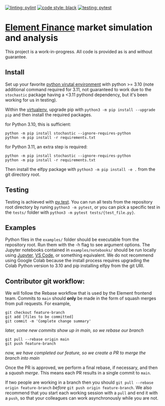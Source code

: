 [![linting: pylint](https://img.shields.io/badge/linting-pylint-yellowgreen)](https://github.com/PyCQA/pylint)
[![code style: black](https://img.shields.io/badge/code%20style-black-000000.svg)](https://github.com/psf/black)
[![testing: pytest](https://img.shields.io/badge/testing-pytest-blue.svg)](https://docs.pytest.org/en/latest/contents.html)

# [Element Finance](https://element.fi) market simulation and analysis

This project is a work-in-progress. All code is provided as is and without guarantee.

## Install

Set up your favorite [python virutal environment](https://github.com/pyenv/pyenv#how-it-works) with python >= 3.10 (note additional command required for 3.11, not guaranteed to work due to the `stochastic` package having a <3.11 pythond dependency, but it's been working for us in testing).

Within the [virtualenv](https://github.com/pyenv/pyenv-virtualenv), upgrade pip with `python3 -m pip install --upgrade pip` and then install the required packages.

for Python 3.10, this is sufficient:

```
python -m pip install stochastic --ignore-requires-python
python -m pip install -r requirements.txt
```

for Python 3.11, an extra step is required:

```
python -m pip install stochastic --ignore-requires-python
python -m pip install -r requirements.txt
```

Then install the elfpy package with `python3 -m pip install -e .` from the git directory root.

## Testing

Testing is achieved with [py.test](https://docs.pytest.org/en/latest/contents.html). You can run all tests from the repository root directory by runing `python3 -m pytest`, or you can pick a specific test in the `tests/` folder with `python3 -m pytest tests/{test_file.py}`.

## Examples

Python files in the `examples/` folder should be executable from the repository root. Run them with the -h flag to see argument options. The Jupyter notebooks contained in `examples/notebooks/` should be run locally using [Jupyter](https://jupyter.org/install), [VS Code](https://code.visualstudio.com/docs/datascience/jupyter-notebooks), or something equivalent. We do not recommend using Google Colab because the install process requires upgrading the Colab Python version to 3.10 and pip installing elfpy from the git URI.

## Contributor git workflow:

We will follow the Rebase workflow that is used by the Element frontend team.
Commits to `main` should **only** be made in the form of squash merges from pull requests.
For example,

```
git checkout feature-branch
git add [files to be committed]
git commit -m 'Complete change summary'
```

_later, some new commits show up in main, so we rebase our branch_

```
git pull --rebase origin main
git push feature-branch
```

_now, we have completed our feature, so we create a PR to merge the branch into main_

Once the PR is approved, we perform a final rebase, if necessary, and then a _squash merge_. This means each PR results in a single commit to `main`.

If two people are working in a branch then you should `git pull --rebase origin feature-branch` _before_ `git push origin feature-branch`. We also recommend that you start each working session with a `pull` and end it with a `push`, so that your colleagues can work asynchronously while you are not.
